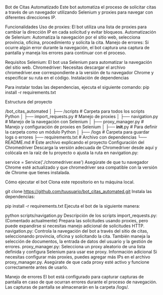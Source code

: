 Bot de Citas Automatizado
Este bot automatiza el proceso de solicitar citas a través de un navegador utilizando Selenium y proxies para navegar con diferentes direcciones IP.

Funcionalidades
Uso de proxies: El bot utiliza una lista de proxies para cambiar la dirección IP en cada solicitud y evitar bloqueos.
Automatización de Selenium: Automatiza la navegación por el sitio web, selecciona provincia, oficina, procedimiento y solicita la cita.
Manejo de errores: Si ocurre algún error durante la navegación, el bot captura una captura de pantalla y maneja los errores para continuar con el proceso.

Requisitos
Selenium: El bot usa Selenium para automatizar la navegación del sitio web.
Chromedriver: Necesitas descargar el archivo chromedriver.exe correspondiente a la versión de tu navegador Chrome y especificar su ruta en el código.
Instalación de dependencias

Para instalar todas las dependencias, ejecuta el siguiente comando:
pip install -r requirements.txt

Estructura del proyecto

/bot_citas_automated
│
├── /scripts               # Carpeta para todos los scripts Python
│   ├── import_requests.py    # Manejo de proxies
│   ├── navigation.py         # Manejo de la navegación con Selenium
│   ├── proxy_manager.py      # Manejo y configuración de proxies en Selenium
│   ├── __init__.py           # Para definir la carpeta como un módulo Python
│
├── /logs                 # Carpeta para guardar logs o errores
├── requirements.txt      # Archivo con dependencias
└── README.md             # Este archivo explicando el proyecto
Configuración del Chromedriver
Descarga la versión adecuada de Chromedriver desde aquí y colócala en la raíz de tu proyecto o ajusta la ruta en navigation.py:

service = Service('./chromedriver.exe')
Asegúrate de que tu navegador Chrome esté actualizado y que chromedriver sea compatible con la versión de Chrome que tienes instalada.

Cómo ejecutar el bot
Clona este repositorio en tu máquina local.

git clone https://github.com/tuusuario/bot_citas_automated.git
Instala las dependencias:

pip install -r requirements.txt
Ejecuta el bot de la siguiente manera:


python scripts/navigation.py
Descripción de los scripts
import_requests.py: (Comentado actualmente) Prepara las solicitudes usando proxies, pero puede expandirse si necesitas manejo adicional de solicitudes HTTP.
navigation.py: Controla la navegación del bot a través del sitio de citas, seleccionando provincia, oficina y solicitando la cita. También maneja la selección de documentos, la entrada de datos del usuario y la gestión de errores.
proxy_manager.py: Selecciona un proxy aleatorio de una lista definida y configura Selenium para usar ese proxy.
Información adicional
Si necesitas configurar más proxies, puedes agregar más IPs en el archivo proxy_manager.py. Asegúrate de que cada proxy esté activo y funcione correctamente antes de usarlo.

Manejo de errores
El bot está configurado para capturar capturas de pantalla en caso de que ocurran errores durante el proceso de navegación. Las capturas de pantalla se almacenarán en la carpeta /logs/.

